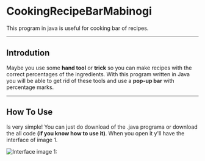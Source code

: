 # CookingRecipeBarMabinogi

This program in java is useful for cooking bar of recipes.

---

## Introdution

Maybe you use some **hand tool** or **trick** so you can make recipes with the correct percentages of the ingredients. With this program written in Java you will be able to get rid of these tools and use a **pop-up bar** with percentage marks.

---

## How To Use

Is very simple!
You can just do download of the .java programa or download the all code __(if you know how to use it)__.
When you open it y'll have the interface of image 1. 

![Interface](https://github.com/danknightt/justimagens/blob/main/interface.png)
image 1:

